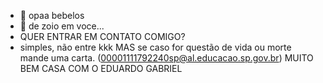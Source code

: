 - 👋 opaa bebelos
- 👀 de zoio em voce...
- QUER ENTRAR EM CONTATO COMIGO?
- simples, não entre kkk MAS se caso for questão de vida ou morte mande uma carta.
(00001111792240sp@al.educacao.sp.gov.br)
MUITO BEM CASA COM O EDUARDO GABRIEL



